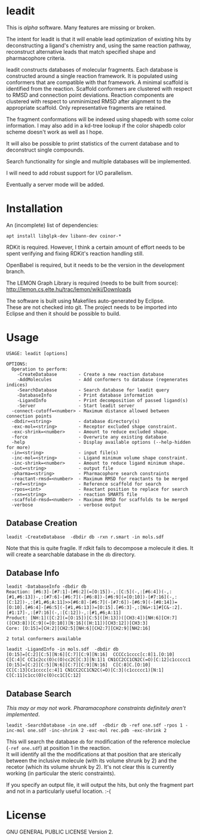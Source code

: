 leadit
=========

This is *alpha* software. Many features are missing or broken.

The intent for leadit is that it will enable lead optimization of existing
hits by deconstructing a ligand's chemistry and, using the same reaction pathway,
reconstruct alternative leads that match specified shape and pharmacophore criteria.

leadit constructs databases of molecular fragments.  Each database is
constructed around a single reaction framework.  It is populated using
conformers that are compatible with that framework.  A minimal scaffold is
identified from the reaction.  Scaffold conformers are clustered with respect
to RMSD and connection point deviations.  Reaction components are clustered
with respect to unminimized RMSD after alignment to the appropriate scaffold.
 Only representative fragments are retained.

The fragment conformations will be indexed using shapedb with some color
 information.  I may also add in a kd-tree lookup if the color shapedb color
 scheme doesn't work as well as I hope.

 It will also be possible to print statistics of the current database
 and to deconstruct single compounds.
 
 Search functionality for single and multiple databases will be implemented.
 
  I will need to add robust support for I/O parallelism.
 
  Eventually a server mode will be added.

# Installation

An (incomplete) list of dependencies:

`apt install libglpk-dev libann-dev coinor-*`

RDKit is required.  However, I think a certain amount of effort needs to be
spent verifying and fixing RDKit's reaction handling still.

OpenBabel is required, but it needs to be the version in the development branch.


The LEMON Graph Library is required (needs to be built from source): http://lemon.cs.elte.hu/trac/lemon/wiki/Downloads

The software is built using Makefiles auto-generated by Eclipse.  
These are not checked into git.  The project needs to be imported into Eclipse and then it should be possible to build.


# Usage
```
USAGE: leadit [options]

OPTIONS:
  Operation to perform:
    -CreateDatabase        - Create a new reaction database
    -AddMolecules          - Add conformers to database (regenerates indices)
    -SearchDatabase        - Search database for leadit query
    -DatabaseInfo          - Print database information
    -LigandInfo            - Print decomposition of passed ligand(s)
    -Server                - Start leadit server
  -connect-cutoff=<number> - Maximum distance allowed between connection points
  -dbdir=<string>          - database directory(s)
  -exc-mol=<string>        - Receptor excluded shape constraint.
  -exc-shrink=<number>     - Amount to reduce excluded shape.
  -force                   - Overwrite any existing database
  -help                    - Display available options (--help-hidden for more)
  -in=<string>             - input file(s)
  -inc-mol=<string>        - Ligand minimum volume shape constraint.
  -inc-shrink=<number>     - Amount to reduce ligand minimum shape.
  -out=<string>            - output file
  -pharma=<string>         - Pharmacophore search constraints
  -reactant-rmsd=<number>  - Maximum RMSD for reactants to be merged
  -ref=<string>            - Reference scaffold for search
  -rpos=<int>              - Reactant position to replace for search
  -rxn=<string>            - reaction SMARTS file
  -scaffold-rmsd=<number>  - Maximum RMSD for scaffolds to be merged
  -verbose                 - verbose output
```

## Database Creation

`leadit -CreateDatabase  -dbdir db -rxn r.smart -in mols.sdf`

Note that this is quite fragile.  If rdkit fails to decompose a molecule it dies.
It will create a searchable database in the `db` directory.

## Database Info

```
leadit -DatabaseInfo -dbdir db
Reaction: [#6:3]-[#7:1]-[#6:2](=[O:15])-,:[C:5](-,:[#6:4])(-,:[#1,#6:13])-,:[#7:6]-[#6:7](-[#6:8])-[#6:9](=[O:10])-[#7:16](-,:[C:12])-,:[#1,#6;A:11]>>[#6:8]-[#6:7](-[#7:6])-[#6:9](-[#8:14])=[O:10].[#6:4]-[#6:5](-[#1,#6:13])=[O:15].[#6:3]-,:[N&+:1]#[C&-:2].[#1:17]-,:[#7:16](-,:[C:12])-,:[#1,#6;A:11]
Product: [NH:1]([C:2](=[O:15])[C:5]([H:13])([CH3:4])[NH:6][CH:7]([CH3:8])[C:9](=[O:10])[N:16]([H:11])[CH3:12])[CH3:3]
Core: [O:15]=[CH:2][CH2:5][NH:6][CH2:7][CH2:9][NH2:16]

2 total conformers available
```

```
leadit -LigandInfo -in mols.sdf  -dbdir db
[O:15]=[C:2][C:5][N:6][C:7][C:9][N:16]	CCCCc1cccc[c:8]1.[O:10] C[C:4]C CC1c2cc(O)c(O)cc2C[C:3][N:1]1 CN1CC2CC1CN2C(=O)[C:12]c1ccccc1 
[O:15]=[C:2][C:5][N:6][C:7][C:9][N:16]	C[C:8]C.[O:10] CC[C:13]Cc1cccc[c:4]1 CN1CC2CC1CN2C(=O)[C:3](c1ccccc1)[N:1] C[C:11]c1cc(O)c(O)cc1C[C:12] 
```

## Database Search

_This may or may not work.  Pharamacophore constraints definitely aren't implemented_.

```
leadit -SearchDatabase -in one.sdf  -dbdir db -ref one.sdf -rpos 1 -inc-mol one.sdf -inc-shrink 2 -exc-mol rec.pdb -exc-shrink 2
```

This will search the database `db` for modification of the reference moleclue (`-ref one.sdf`) at position 1 in the reaction.  
It will identify all the the modifications at that position that are sterically between the inclusive molecule (with its volume
shrunk by 2) and the recetor (which its volume shrunk by 2).  It's not clear this is currently working (in particular the steric constraints).

If you specify an output file, it will output the hits, but only the fragment part and not in a particularly useful location. :-(



# License

GNU GENERAL PUBLIC LICENSE Version 2.

